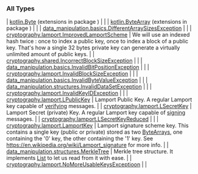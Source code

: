 

### All Types

| [kotlin.Byte](../kotlin.-byte/index.md) (extensions in package ) |  |
| [kotlin.ByteArray](../kotlin.-byte-array/index.md) (extensions in package ) |  |
| [data_manipulation.basics.DifferentArraySizesException](../data_manipulation.basics/-different-array-sizes-exception/index.md) |  |
| [cryptography.lamport.ImprovedLamportScheme](../cryptography.lamport/-improved-lamport-scheme/index.md) | We will use an indexed hash twice : once to index a public key, once to index a block of a public key.
That's how a single 32 bytes private key can generate a virtually unlimited amount of public keys. |
| [cryptography.shared.IncorrectBlockSizeException](../cryptography.shared/-incorrect-block-size-exception/index.md) |  |
| [data_manipulation.basics.InvalidBitPositionException](../data_manipulation.basics/-invalid-bit-position-exception/index.md) |  |
| [cryptography.lamport.InvalidBlockSizeException](../cryptography.lamport/-invalid-block-size-exception/index.md) |  |
| [data_manipulation.basics.InvalidByteValueException](../data_manipulation.basics/-invalid-byte-value-exception/index.md) |  |
| [data_manipulation.structures.InvalidDataSetException](../data_manipulation.structures/-invalid-data-set-exception/index.md) |  |
| [cryptography.lamport.InvalidKeyIDException](../cryptography.lamport/-invalid-key-i-d-exception/index.md) |  |
| [cryptography.lamport.LPublicKey](../cryptography.lamport/-l-public-key/index.md) | Lamport Public Key. A regular Lamport key capable of [verifying](../cryptography.lamport/-l-public-key/verify.md) messages. |
| [cryptography.lamport.LSecretKey](../cryptography.lamport/-l-secret-key/index.md) | Lamport Secret (private) Key. A regular Lamport key capable of [signing](../cryptography.lamport/-l-secret-key/sign.md) messages. |
| [cryptography.lamport.LSecretKeyReduced](../cryptography.lamport/-l-secret-key-reduced/index.md) |  |
| [cryptography.lamport.LamportKey](../cryptography.lamport/-lamport-key/index.md) | Lamport signature scheme key. This contains a single key (public or private) stored as two [ByteArrays](#), one containing the '0' key, the other containing the '1' key. See https://en.wikipedia.org/wiki/Lamport_signature for more info. |
| [data_manipulation.structures.MerkleTree](../data_manipulation.structures/-merkle-tree/index.md) | Merkle tree structure. It implements [List](#) to let us read from it with ease. |
| [cryptography.lamport.NoMoreUsableKeysExceptioon](../cryptography.lamport/-no-more-usable-keys-exceptioon/index.md) |  |

